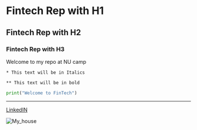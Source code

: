 # Fintech Rep with H1

## Fintech Rep with H2

### Fintech Rep with H3

Welcome to my repo at NU camp

    * This text will be in Italics 

    ** This text will be in bold

```python
print("Welcome to FinTech")
```

---

[LinkedIN](https://www.linkedin.com/in/genki-hirayama-a2104481/)

![My_house](EBhBwEiwAzYAlsvTLE6ELDeGypYFXNxY5d7ccliNpHei6nh7kQ5GfkCVXcxix7MfBrBoCufkQAvD_BwE)
